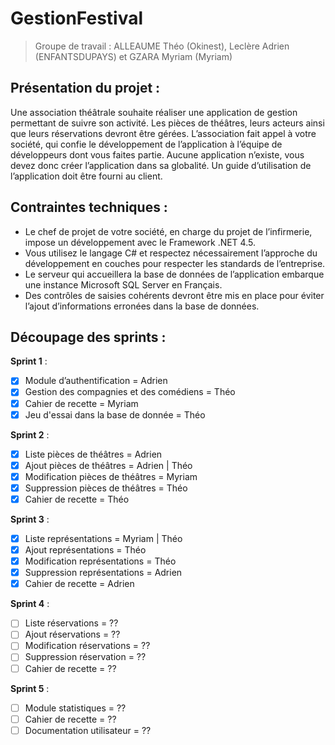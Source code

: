 # GestionFestival
> Groupe de travail : ALLEAUME Théo (Okinest), Leclère Adrien (ENFANTSDUPAYS) et GZARA Myriam (Myriam)

## Présentation du projet :
Une association théâtrale souhaite réaliser une application de gestion permettant de suivre son
activité. Les pièces de théâtres, leurs acteurs ainsi que leurs réservations devront être gérées.
L’association fait appel à votre société, qui confie le développement de l’application à l’équipe de
développeurs dont vous faites partie.
Aucune application n’existe, vous devez donc créer l’application dans sa globalité.
Un guide d’utilisation de l’application doit être fourni au client.

## Contraintes techniques : 
- Le chef de projet de votre société, en charge du projet de l’infirmerie, impose un développement avec le Framework .NET 4.5.
- Vous utilisez le langage C# et respectez nécessairement l’approche du développement en couches pour respecter les standards de l’entreprise.
- Le serveur qui accueillera la base de données de l’application embarque une instance Microsoft SQL Server en Français.
- Des contrôles de saisies cohérents devront être mis en place pour éviter l’ajout d’informations erronées dans la base de données.

## Découpage des sprints :
 **Sprint 1** :
  - [x]  Module d’authentification = Adrien
  - [x] Gestion des compagnies et des comédiens = Théo
  - [x]  Cahier de recette = Myriam
  - [x]  Jeu d'essai dans la base de donnée = Théo

**Sprint 2** :
  - [x] Liste pièces de théâtres = Adrien
  - [x] Ajout pièces de théâtres = Adrien | Théo
  - [x] Modification pièces de théâtres = Myriam
  - [x] Suppression pièces de théâtres = Théo
  - [x] Cahier de recette = Théo

**Sprint 3** :
  - [x] Liste représentations = Myriam | Théo
  - [x] Ajout représentations = Théo
  - [x] Modification représentations = Théo
  - [x] Suppression représentations = Adrien
  - [x] Cahier de recette = Adrien

**Sprint 4** :
  - [ ] Liste réservations = ??
  - [ ] Ajout réservations = ??
  - [ ] Modification réservations = ??
  - [ ] Suppression réservation = ??
  - [ ] Cahier de recette = ??

**Sprint 5** :
  - [ ] Module statistiques = ??
  - [ ] Cahier de recette = ??
  - [ ] Documentation utilisateur = ??
